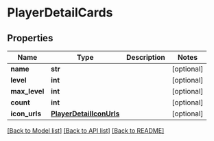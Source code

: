 # PlayerDetailCards

## Properties
Name | Type | Description | Notes
------------ | ------------- | ------------- | -------------
**name** | **str** |  | [optional] 
**level** | **int** |  | [optional] 
**max_level** | **int** |  | [optional] 
**count** | **int** |  | [optional] 
**icon_urls** | [**PlayerDetailIconUrls**](PlayerDetailIconUrls.md) |  | [optional] 

[[Back to Model list]](../README.md#documentation-for-models) [[Back to API list]](../README.md#documentation-for-api-endpoints) [[Back to README]](../README.md)

